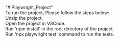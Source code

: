 "# Playwright_Project"  
To run the project, Please follow the steps below:  
Unzip the project.  
Open the project in VSCode.  
Run 'npm install' in the root directory of the project.  
Run 'npx playwright test' command to run the tests.  
